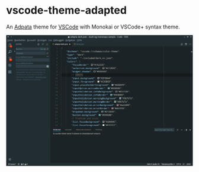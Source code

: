 # vscode-theme-adapted

An [Adpata](https://github.com/adapta-project) theme for [VSCode](https://github.com/microsoft/vscode) with Monokai or VSCode+ syntax theme.

![Preview](./preview/preview.png)
